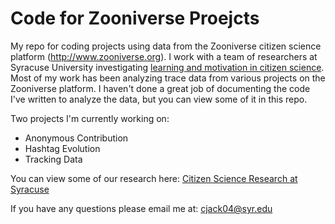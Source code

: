 # Code for Zooniverse Proejcts

My repo for coding projects using data from the Zooniverse citizen science platform (http://www.zooniverse.org). I work with a team of researchers at Syracuse University investigating [learning and motivation in citizen science](http://citsci.syr.edu/content/focusing-attention%C2%A0-improve-performance-citizen-science-systems-beautiful-images-and-percept). Most of my work has been analyzing trace data from various projects on the Zooniverse platform. I haven't done a great job of documenting the code I've written to analyze the data, but you can view some of it in this repo. 

Two projects I'm currently working on: 

* Anonymous Contribution
* Hashtag Evolution
* Tracking Data

You can view some of our research here: [Citizen Science Research at Syracuse](http://citsci.syr.edu/papers)

If you have any questions please email me at: cjack04@syr.edu
